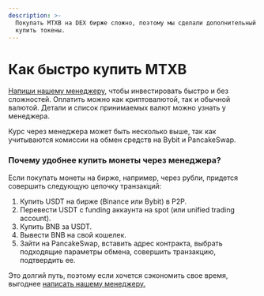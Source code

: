 ```yaml
---
description: >-
  Покупать MTXB на DEX бирже сложно, поэтому мы сделали дополнительный способ
  купить токены.
---
```


# Как быстро купить MTXB

[Напиши нашему менеджеру](https://t.me/matrixbotio\_manager), чтобы инвестировать быстро и без сложностей. Оплатить можно как криптовалютой, так и обычной валютой. Детали и список принимаемых валют можно узнать у менеджера.

Курс через менеджера может быть несколько выше, так как учитываются комиссии на обмен средств на Bybit и PancakeSwap.

### Почему удобнее купить монеты через менеджера?

Если покупать монеты на бирже, например, через рубли, придется совершить следующую цепочку транзакций:

1. Купить USDT на бирже (Binance или Bybit) в P2P.
2. Перевести USDT с funding аккаунта на spot (или unified trading account).
3. Купить BNB за USDT.
4. Вывести BNB на свой кошелек.
5. Зайти на PancakeSwap, вставить адрес контракта, выбрать подходящие параметры обмена, совершить транзакцию, подтвердить ее.

Это долгий путь, поэтому если хочется сэкономить свое время, выгоднее [написать нашему менеджеру.](https://t.me/matrixbotio\_manager)

<figure><img src="../.gitbook/assets/telegram.jpg" alt=""><figcaption></figcaption></figure>
